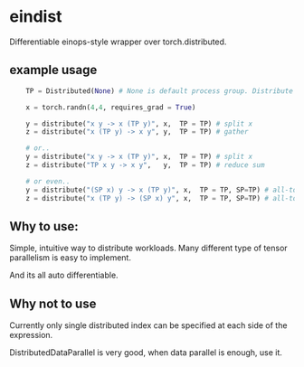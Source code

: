 # eindist
Differentiable einops-style wrapper over torch.distributed. 

## example usage

```python
    TP = Distributed(None) # None is default process group. Distribute across everyone

    x = torch.randn(4,4, requires_grad = True)

    y = distribute("x y -> x (TP y)", x,  TP = TP) # split x
    z = distribute("x (TP y) -> x y", y,  TP = TP) # gather

    # or..
    y = distribute("x y -> x (TP y)", x,  TP = TP) # split x
    z = distribute("TP x y -> x y",   y,  TP = TP) # reduce sum

    # or even..
    y = distribute("(SP x) y -> x (TP y)", x,  TP = TP, SP=TP) # all-to-all
    z = distribute("x (TP y) -> (SP x) y", x,  TP = TP, SP=TP) # all-to-all

```

## Why to use:

Simple, intuitive way to distribute workloads. Many different type of tensor parallelism is easy to implement.

And its all auto differentiable. 

## Why not to use 
Currently only single distributed index can be specified at each side of the expression. 

DistributedDataParallel is very good, when data parallel is enough, use it. 


